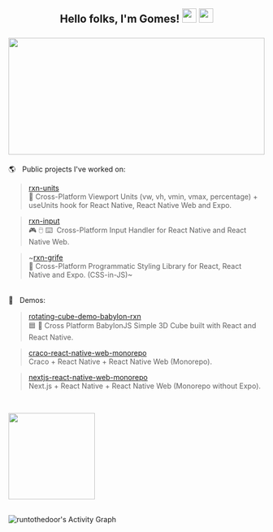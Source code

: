 
<h2>
  <div align="center">
    Hello folks, I'm Gomes!
    <img src="https://media.giphy.com/media/hvRJCLFzcasrR4ia7z/giphy.gif" width="28"/>
    <img src="https://emoji.gg/assets/emoji/9942-win11emoji-grin.png" width="28"/>
    <br/> <br/>
    <img width="100%" height="230px" src="https://github-readme-stats.vercel.app/api?username=runtothedoor&hide=stars&show_icons=true&hide_border=true&hide_title=true&include_all_commits=true&count_private=true&show=reviews,discussions_started,prs_merged&bg_color=00000000&icon_color=58a6ff&text_color=FFFFFF&title_color=58a6ff"/>
  </div>
</h2>

🌎ㅤPublic projects I've worked on:<br/>
  > [rxn-units](https://github.com/Luffos/rxn-units) </br>📐 Cross-Platform Viewport Units (vw, vh, vmin, vmax, percentage) + useUnits hook for React Native, React Native Web and Expo.<br/>

  <!-- > [rxn-wakelock](https://github.com/Luffos/rxn-wakelock) </br>💤 Cross-Platform WakeLock (Keep Screen Awake) for React, React Native and Expo.<br/> -->

  > [rxn-input](https://github.com/Luffos/rxn-input) </br>🎮 🖱️ ⌨️‎ ‎ Cross-Platform Input Handler for React Native and React Native Web.

  > ~[rxn-grife](https://github.com/Luffos/rxn-grife) </br>🎀 Cross-Platform Programmatic Styling Library for React, React Native and Expo. (CSS-in-JS)~

<br/>
🚧ㅤDemos:
  <!--- > [piano-demo-babylon-rxn](https://github.com/runtothedoor/piano-demo-babylon-rxn) </br>🎹 Cross Platform BabylonJS 3D Playabel Piano built with React and React Native. --> 

 > [rotating-cube-demo-babylon-rxn](https://github.com/runtothedoor/rotating-cube-demo-babylon-rxn) </br>🟦 🔄 Cross Platform BabylonJS Simple 3D Cube built with React and React Native.

> [craco-react-native-web-monorepo](https://github.com/runtothedoor/craco-react-native-web-monorepo) </br>Craco + React Native + React Native Web (Monorepo).

> [nextjs-react-native-web-monorepo](https://github.com/runtothedoor/nextjs-react-native-web-monorepo) </br>Next.js + React Native + React Native Web (Monorepo without Expo).



<br/>

<a href="https://www.buymeacoffee.com/runtothedoor"><img width="170px" src="https://images.squarespace-cdn.com/content/v1/5cf6ec742e677c000119beb3/1566854989502-29SON0XHXO08IB6JQ671/68747470733a2f2f617a3734333730322e766f2e6d7365636e642e6e65742f63646e2f6b6f6669312e706e673f763d61.png"/></a>

<br/>

<!-- https://github.com/ashutosh00710/github-readme-activity-graph -->
<img alt="runtothedoor's Activity Graph" src="https://github-readme-activity-graph.vercel.app/graph/?username=runtothedoor&bg_color=080a12&color=ffdb59&line=3bd8ff&point=FFFFFF&hide_border=true"/>
